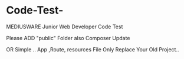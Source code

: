 # Code-Test-
MEDIUSWARE Junior Web Developer Code Test 


Please ADD "public" Folder
also Composer Update


OR Simple .. App ,Route, resources File Only Replace Your Old Project..
